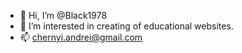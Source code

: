 - 👋 Hi, I’m @Black1978
- 👀 I’m interested in creating of educational websites.
- 📫 chernyi.andrei@gmail.com

